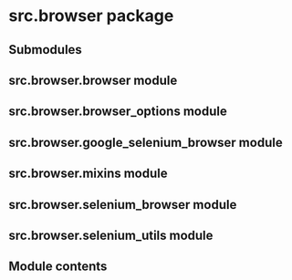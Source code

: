 # src.browser package

## Submodules

## src.browser.browser module

## src.browser.browser_options module

## src.browser.google_selenium_browser module

## src.browser.mixins module

## src.browser.selenium_browser module

## src.browser.selenium_utils module

## Module contents
